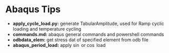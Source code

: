 # Abaqus Tips

- **apply_cycle_load.py:** generate TabularAmplitude, used for Ramp cyclic loading and temperature cycling
- **commands.md:** abaqus general commands and powershell commands
- **odbdata_elem:** get stress dat of specified element from odb file
- **abaqus_period_load:** apply $\sin$ or $\cos$ load
